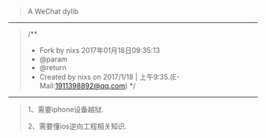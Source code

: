 >A WeChat dylib

---
>/**
> * Fork by nixs 2017年01月18日09:35:13 
> * @param 
> * @return 
> * Created by nixs on 2017/1/18 | 上午9:35.(E-Mail:1911398892@qq.com)
> */

---
>
>1、需要iphone设备越狱.
>
>2、需要懂ios逆向工程相关知识.
